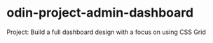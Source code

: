 # odin-project-admin-dashboard
Project: Build a full dashboard design with a focus on using CSS Grid
